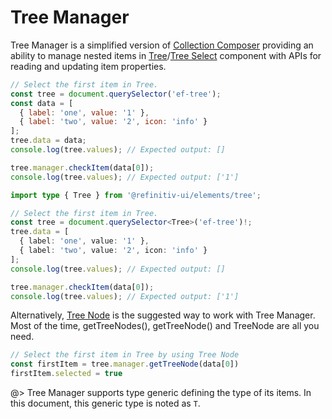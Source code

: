 <!--
title: Tree Manager
location: ./custom-components/utils/tree-manager
type: page
layout: default
language_tabs: [javascript, typescript]
-->

# Tree Manager

Tree Manager is a simplified version of [Collection Composer](/custom-components/utils/data-management#collection-composer) providing an ability to manage nested items in [Tree](/elements/tree)/[Tree Select](/elements/tree-select) component with APIs for reading and updating item properties.

```javascript
// Select the first item in Tree.
const tree = document.querySelector('ef-tree');
const data = [
  { label: 'one', value: '1' },
  { label: 'two', value: '2', icon: 'info' }
];
tree.data = data;
console.log(tree.values); // Expected output: []

tree.manager.checkItem(data[0]);
console.log(tree.values); // Expected output: ['1']
```

```typescript
import type { Tree } from '@refinitiv-ui/elements/tree';

// Select the first item in Tree.
const tree = document.querySelector<Tree>('ef-tree')!;
tree.data = [
  { label: 'one', value: '1' },
  { label: 'two', value: '2', icon: 'info' }
];
console.log(tree.values); // Expected output: []

tree.manager.checkItem(data[0]);
console.log(tree.values); // Expected output: ['1']
```

Alternatively, [Tree Node](/custom-components/utils/tree-node) is the suggested way to work with Tree Manager. Most of the time, getTreeNodes(), getTreeNode() and TreeNode are all you need.

```javascript
// Select the first item in Tree by using Tree Node
const firstItem = tree.manager.getTreeNode(data[0])
firstItem.selected = true
```

@> Tree Manager supports type generic defining the type of its items. In this document, this generic type is noted as `T`.
